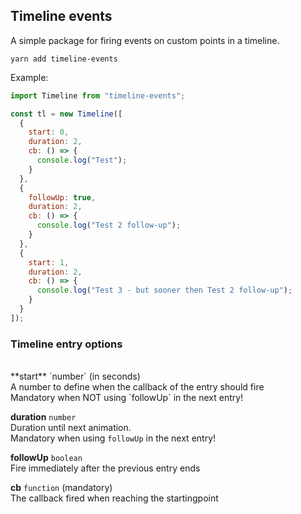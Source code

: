 ## Timeline events

A simple package for firing events on custom points in a timeline.

```
yarn add timeline-events
```

Example:

```javascript
import Timeline from "timeline-events";

const tl = new Timeline([
  {
    start: 0,
    duration: 2,
    cb: () => {
      console.log("Test");
    }
  },
  {
    followUp: true,
    duration: 2,
    cb: () => {
      console.log("Test 2 follow-up");
    }
  },
  {
    start: 1,
    duration: 2,
    cb: () => {
      console.log("Test 3 - but sooner then Test 2 follow-up");
    }
  }
]);
```

### Timeline entry options

<br>
**start** `number` (in seconds)<br >
A number to define when the callback of the entry should fire <br>Mandatory when NOT using `followUp` in the next entry!

**duration** `number`<br >
Duration until next animation. <br>Mandatory when using `followUp` in the next entry!

**followUp** `boolean`<br >
Fire immediately after the previous entry ends

**cb** `function` (mandatory)<br >
The callback fired when reaching the startingpoint
